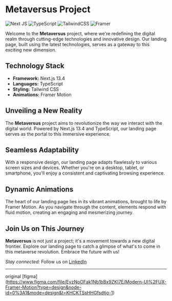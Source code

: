 # Metaversus Project

![Next JS](https://img.shields.io/badge/Next-black?style=for-the-badge&logo=next.js&logoColor=white)
![TypeScript](https://img.shields.io/badge/typescript-%23007ACC.svg?style=for-the-badge&logo=typescript&logoColor=white)
![TailwindCSS](https://img.shields.io/badge/tailwindcss-%2338B2AC.svg?style=for-the-badge&logo=tailwind-css&logoColor=white)
![Framer](https://img.shields.io/badge/Framer-black?style=for-the-badge&logo=framer&logoColor=blue)

Welcome to the **Metaversus** project, where we're redefining the digital realm through cutting-edge technologies and innovative design. Our landing page, built using the latest technologies, serves as a gateway to this exciting new dimension.

## Technology Stack

- **Framework:** Next.js 13.4
- **Languages:** TypeScript
- **Styling:** Tailwind CSS
- **Animations:** Framer Motion

## Unveiling a New Reality

The **Metaversus** project aims to revolutionize the way we interact with the digital world. Powered by Next.js 13.4 and TypeScript, our landing page serves as the portal to this immersive experience.

## Seamless Adaptability

With a responsive design, our landing page adapts flawlessly to various screen sizes and devices. Whether you're on a desktop, tablet, or smartphone, you'll enjoy a consistent and captivating browsing experience.

## Dynamic Animations

The heart of our landing page lies in its vibrant animations, brought to life by Framer Motion. As you navigate through the content, elements respond with fluid motion, creating an engaging and mesmerizing journey.

## Join Us on This Journey

**Metaversus** is not just a project; it's a movement towards a new digital frontier. Explore our landing page to catch a glimpse of what's to come in this metaverse revolution. Embrace the future with us!

*Stay connected:*
Follow us on [LinkedIn](https://www.linkedin.com/in/anton-kornilov-b9296323a/)

---
original [figma] (https://www.figma.com/file/EyzNoOFak1Nb1bBx9ZKI7E/Modern-UI%2FUX-Framer-Motion?type=design&node-id=0%3A1&mode=design&t=KHCKTSsHHGfsdtjo-1)
